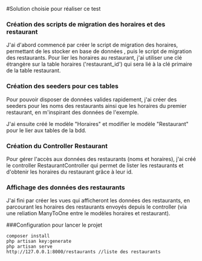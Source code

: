 

#Solution choisie pour réaliser ce test
### Création des scripts de migration des horaires et des restaurant

J'ai d'abord commencé par créer le script de migration des horaires, permettant de les stocker en base de données
, puis le script de migration des restaurants.
Pour lier les horaires au restaurant, j'ai utiliser une clé étrangère sur la table horaires ('restaurant_id') qui sera lié à la
clé primaire de la table restaurant.

### Création des seeders pour ces tables
Pour pouvoir disposer de données valides rapidement, j'ai créer des seeders pour les noms des restaurants ainsi que les horaires
du premier restaurant, en m'inspirant des données de l'exemple.

J'ai ensuite créé le modèle "Horaires" et modifier le modèle "Restaurant" pour le lier aux tables de la bdd.

### Création du Controller Restaurant
Pour gérer l'accès aux données des restaurants (noms et horaires), j'ai créé le controller RestaurantController qui permet de
lister les restaurants et d'obtenir les horaires du restaurant grâce à leur id.

### Affichage des données des restaurants
J'ai fini par créer les vues qui afficheront les données des restaurants, en parcourant les horaires des restaurants envoyés depuis
le controller (via une reliation ManyToOne entre le modèles horaires et restaurant).

###Configuration pour lancer le projet
```
composer install
php artisan key:generate
php artisan serve
http://127.0.0.1:8000/restaurants //liste des restaurants
```